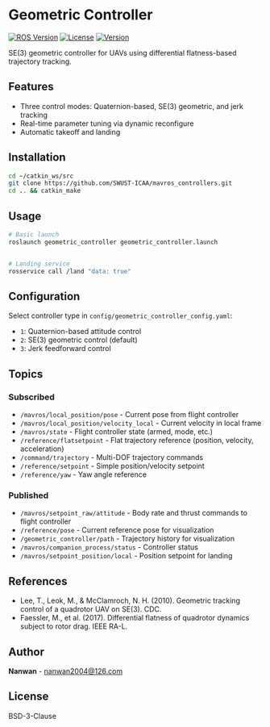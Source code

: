 # Geometric Controller

[![ROS Version](https://img.shields.io/badge/ROS-Noetic-blue.svg)](http://wiki.ros.org/noetic)
[![License](https://img.shields.io/badge/License-BSD_3--Clause-blue.svg)](https://opensource.org/licenses/BSD-3-Clause)
[![Version](https://img.shields.io/badge/version-v1.2.0-green.svg)](https://github.com/your-repo/geometric_controller)

SE(3) geometric controller for UAVs using differential flatness-based trajectory tracking.

## Features

- Three control modes: Quaternion-based, SE(3) geometric, and jerk tracking
- Real-time parameter tuning via dynamic reconfigure
- Automatic takeoff and landing

## Installation

```bash
cd ~/catkin_ws/src
git clone https://github.com/SWUST-ICAA/mavros_controllers.git
cd .. && catkin_make
```

## Usage

```bash
# Basic launch
roslaunch geometric_controller geometric_controller.launch


# Landing service
rosservice call /land "data: true"
```

## Configuration

Select controller type in `config/geometric_controller_config.yaml`:
- `1`: Quaternion-based attitude control
- `2`: SE(3) geometric control (default)
- `3`: Jerk feedforward control

## Topics

### Subscribed
- `/mavros/local_position/pose` - Current pose from flight controller
- `/mavros/local_position/velocity_local` - Current velocity in local frame
- `/mavros/state` - Flight controller state (armed, mode, etc.)
- `/reference/flatsetpoint` - Flat trajectory reference (position, velocity, acceleration)
- `/command/trajectory` - Multi-DOF trajectory commands
- `/reference/setpoint` - Simple position/velocity setpoint
- `/reference/yaw` - Yaw angle reference

### Published
- `/mavros/setpoint_raw/attitude` - Body rate and thrust commands to flight controller
- `/reference/pose` - Current reference pose for visualization
- `/geometric_controller/path` - Trajectory history for visualization
- `/mavros/companion_process/status` - Controller status
- `/mavros/setpoint_position/local` - Position setpoint for landing

## References

- Lee, T., Leok, M., & McClamroch, N. H. (2010). Geometric tracking control of a quadrotor UAV on SE(3). CDC.
- Faessler, M., et al. (2017). Differential flatness of quadrotor dynamics subject to rotor drag. IEEE RA-L.

## Author

**Nanwan** - nanwan2004@126.com

## License

BSD-3-Clause

